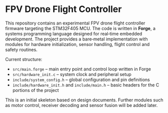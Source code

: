 # FPV Drone Flight Controller

This repository contains an experimental FPV drone flight controller firmware targeting the STM32F405 MCU. The code is written in **Forge**, a systems programming language designed for real‑time embedded development. The project provides a bare‑metal implementation with modules for hardware initialization, sensor handling, flight control and safety routines.

Current structure:

- `src/main.forge` – main entry point and control loop written in Forge
- `src/hardware_init.c` – system clock and peripheral setup
- `include/system_config.h` – global configuration and pin definitions
- `include/hardware_init.h` and `include/main.h` – basic headers for the C portions of the project

This is an initial skeleton based on design documents. Further modules such as motor control, receiver decoding and sensor fusion will be added later.
